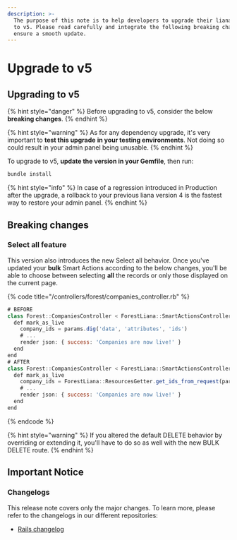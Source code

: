 ```yaml
---
description: >-
  The purpose of this note is to help developers to upgrade their liana from v4
  to v5. Please read carefully and integrate the following breaking changes to
  ensure a smooth update.​
---
```


# Upgrade to v5

## Upgrading to v5

{% hint style="danger" %}
Before upgrading to v5, consider the below **breaking changes**.
{% endhint %}

{% hint style="warning" %}
As for any dependency upgrade, it's very important to **test this upgrade** **in your testing environments**. Not doing so could result in your admin panel being unusable.
{% endhint %}

To upgrade to v5, **update the version in your Gemfile**, then run:

```javascript
bundle install
```

{% hint style="info" %}
In case of a regression introduced in Production after the upgrade, a rollback to your previous liana version 4 is the fastest way to restore your admin panel.
{% endhint %}

## Breaking changes

### Select all feature

This version also introduces the new Select all behavior. Once you've updated your **bulk** Smart Actions according to the below changes, you'll be able to choose between selecting **all** the records or only those displayed on the current page.

{% code title="/controllers/forest/companies_controller.rb" %}
```javascript
# BEFORE
class Forest::CompaniesController < ForestLiana::SmartActionsController
  def mark_as_live
    company_ids = params.dig('data', 'attributes', 'ids')
    # ...
    render json: { success: 'Companies are now live!' }
  end
end
# AFTER
class Forest::CompaniesController < ForestLiana::SmartActionsController
  def mark_as_live
    company_ids = ForestLiana::ResourcesGetter.get_ids_from_request(params)
    # ...
    render json: { success: 'Companies are now live!' }
  end
end
```
{% endcode %}

{% hint style="warning" %}
If you altered the default DELETE behavior by overriding or extending it, you'll have to do so as well with the new BULK DELETE route.
{% endhint %}

## Important Notice

### Changelogs

This release note covers only the major changes. To learn more, please refer to the changelogs in our different repositories:

* [Rails changelog](https://github.com/ForestAdmin/forest-rails/blob/master/CHANGELOG.md#release-500---2020-03-20)
